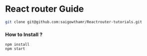 # React router Guide


```sh
git clone git@github.com:saigowthamr/Reactrouter-tutorials.git
```

### How to Install ?

```
npm install
npm start
```
